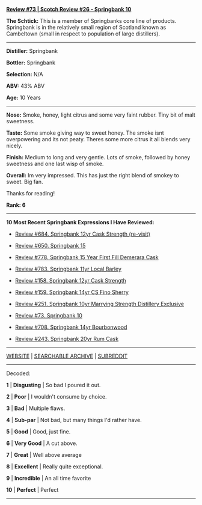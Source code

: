 
[**Review #73 | Scotch Review #26 - Springbank 10**]( https://t8ke.review/review-73-springbank-10/)

**The Schtick:** This is a member of Springbanks core line of products. Springbank is in the relatively small region of Scotland known as Cambeltown (small in respect to population of large distillers).

-----

**Distiller:** Springbank

**Bottler:** Springbank

**Selection:** N/A

**ABV:**  43% ABV

**Age:** 10 Years 

-----

**Nose:**  Smoke, honey, light citrus and some very faint rubber. Tiny bit of malt sweetness.     

**Taste:** Some smoke giving way to sweet honey. The smoke isnt overpowering and its not peaty. Theres some more citrus it all blends very nicely. 

**Finish:** Medium to long and very gentle. Lots of smoke, followed by honey sweetness and one last wisp of smoke. 

**Overall:** Im very impressed. This has just the right blend of smokey to sweet. Big fan. 

Thanks for reading!

**Rank: 6**

----- 

**10 Most Recent Springbank Expressions I Have Reviewed:** 

- [Review #684. Springbank 12yr Cask Strength (re-visit)]( https://t8ke.review/review-684-springbank-12yr-cask-strength-revisit/) 

- [Review #650. Springbank 15]( https://t8ke.review/review-650-springbank-15/) 

- [Review #778. Springbank 15 Year First Fill Demerara Cask]( https://t8ke.review/review-778-springbank-15yr-demerara-rum-cask/) 

- [Review #783. Springbank 11yr Local Barley]( https://t8ke.review/review-783-springbank-11yr-local-barley/) 

- [Review #158. Springbank 12yr Cask Strength]( https://t8ke.review/review-158-springbank-12yr-cs/) 

- [Review #159. Springbank 14yr CS Fino Sherry]( https://t8ke.review/review-159-springbank-14yr-cask-strength-fino-sherry/) 

- [Review #251. Springbank 10yr Marrying Strength Distillery Exclusive]( https://t8ke.review/review-251-springbank-10yr-marrying-strength/) 

- [Review #73. Springbank 10]( https://t8ke.review/review-73-springbank-10/) 

- [Review #708. Springbank 14yr Bourbonwood]( https://t8ke.review/review-708-springbank-14yr-bourbon-wood/) 

- [Review #243. Springbank 20yr Rum Cask]( https://t8ke.review/review-243-springbank-20yr-rum-cask/) 

-----

[WEBSITE](https://t8ke.review) | [SEARCHABLE ARCHIVE](https://t8ke.review/review-archive/) | [SUBREDDIT](https://reddit.com/r/t8kereviews)

-----

Decoded:

**1** | **Disgusting** | So bad I poured it out.

**2** | **Poor** | I wouldn't consume by choice.

**3** | **Bad** | Multiple flaws.

**4** | **Sub-par** | Not bad, but many things I'd rather have.

**5** | **Good** | Good, just fine.

**6** | **Very Good** | A cut above.

**7** | **Great** | Well above average

**8** | **Excellent** | Really quite exceptional.

**9** | **Incredible** | An all time favorite

**10** | **Perfect** | Perfect

----


